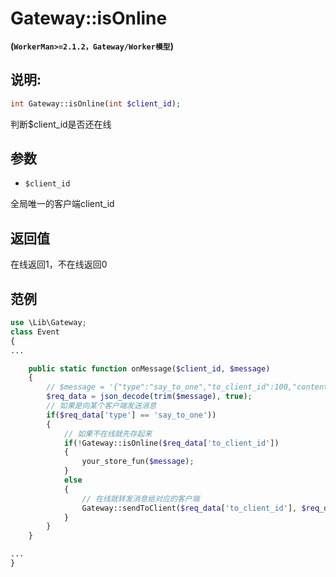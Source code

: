 # Gateway::isOnline
**(```WorkerMan>=2.1.2，Gateway/Worker模型```)**

## 说明:
```php
int Gateway::isOnline(int $client_id);
```

判断$client_id是否还在线


## 参数

* ```$client_id```

全局唯一的客户端client_id

## 返回值
在线返回1，不在线返回0


## 范例
```php
use \Lib\Gateway;
class Event
{
...

    public static function onMessage($client_id, $message)
    {
        // $message = '{"type":"say_to_one","to_client_id":100,"content":"hello"}'
        $req_data = json_decode(trim($message), true);
        // 如果是向某个客户端发送消息
        if($req_data['type'] == 'say_to_one'))
        {
            // 如果不在线就先存起来
            if(!Gateway::isOnline($req_data['to_client_id'])
            {
                your_store_fun($message);
            }
            else
            {
                // 在线就转发消息给对应的客户端
                Gateway::sendToClient($req_data['to_client_id'], $req_data['content']);
            }
        }
    }

...
}

```
